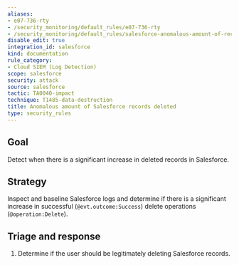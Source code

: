 ```yaml
---
aliases:
- e07-736-rty
- /security_monitoring/default_rules/e07-736-rty
- /security_monitoring/default_rules/salesforce-anomalous-amount-of-records-deleted
disable_edit: true
integration_id: salesforce
kind: documentation
rule_category:
- Cloud SIEM (Log Detection)
scope: salesforce
security: attack
source: salesforce
tactic: TA0040-impact
technique: T1485-data-destruction
title: Anomalous amount of Salesforce records deleted
type: security_rules
---
```


## Goal
Detect when there is a significant increase in deleted records in Salesforce.

## Strategy
Inspect and baseline Salesforce logs and determine if there is a significant increase in successful (`@evt.outcome:Success`) delete operations (`@operation:Delete`).

## Triage and response
1. Determine if the user should be legitimately deleting Salesforce records.
